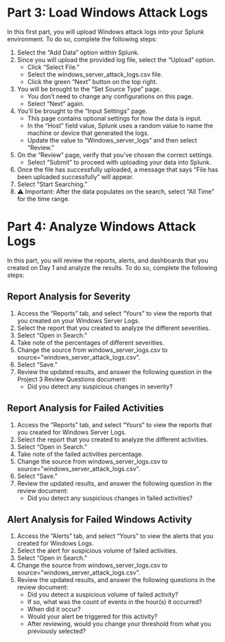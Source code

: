 <!DOCTYPE html>
<html lang="en">
<head>
    <meta charset="UTF-8">
    <meta name="viewport" content="width=device-width, initial-scale=1.0">
   
</head>
<body>
    <h1>Part 3: Load Windows Attack Logs</h1>

  <p>In this first part, you will upload Windows attack logs into your Splunk environment. To do so, complete the following steps:</p>

   <ol>
        <li>Select the “Add Data” option within Splunk.</li>
        <li>Since you will upload the provided log file, select the “Upload” option.
            <ul>
                <li>Click “Select File.”</li>
                <li>Select the windows_server_attack_logs.csv file.</li>
                <li>Click the green “Next” button on the top right.</li>
            </ul>
        </li>
        <li>You will be brought to the “Set Source Type” page.
            <ul>
                <li>You don’t need to change any configurations on this page.</li>
                <li>Select “Next” again.</li>
            </ul>
        </li>
        <li>You’ll be brought to the “Input Settings” page.
            <ul>
                <li>This page contains optional settings for how the data is input.</li>
                <li>In the “Host” field value, Splunk uses a random value to name the machine or device that generated the logs.</li>
                <li>Update the value to “Windows_server_logs” and then select “Review.”</li>
            </ul>
        </li>
        <li>On the “Review” page, verify that you’ve chosen the correct settings.
            <ul>
                <li>Select “Submit” to proceed with uploading your data into Splunk.</li>
            </ul>
        </li>
        <li>Once the file has successfully uploaded, a message that says “File has been uploaded successfully” will appear.</li>
        <li>Select “Start Searching.”</li>
        <li>⚠️ Important: After the data populates on the search, select “All Time” for the time range.</li>
    </ol>

  <h1>Part 4: Analyze Windows Attack Logs</h1>

  <p>In this part, you will review the reports, alerts, and dashboards that you created on Day 1 and analyze the results. To do so, complete the following steps:</p>
    <h2>Report Analysis for Severity</h2>
    <ol>
        <li>Access the “Reports” tab, and select “Yours” to view the reports that you created on your Windows Server Logs.</li>
        <li>Select the report that you created to analyze the different severities.</li>
        <li>Select “Open in Search.”</li>
        <li>Take note of the percentages of different severities.</li>
        <li>Change the source from windows_server_logs.csv to source="windows_server_attack_logs.csv".</li>
        <li>Select “Save.”</li>
        <li>Review the updated results, and answer the following question in the Project 3 Review Questions document:
            <ul>
                <li>Did you detect any suspicious changes in severity?</li>
            </ul>
        </li>
    </ol>

  <h2>Report Analysis for Failed Activities</h2>
    <ol>
        <li>Access the “Reports” tab, and select “Yours” to view the reports that you created for Windows Server Logs.</li>
        <li>Select the report that you created to analyze the different activities.</li>
        <li>Select “Open in Search.”</li>
        <li>Take note of the failed activities percentage.</li>
        <li>Change the source from windows_server_logs.csv to source="windows_server_attack_logs.csv".</li>
        <li>Select “Save.”</li>
        <li>Review the updated results, and answer the following question in the review document:
            <ul>
                <li>Did you detect any suspicious changes in failed activities?</li>
            </ul>
        </li>
    </ol>

   <h2>Alert Analysis for Failed Windows Activity</h2>
    <ol>
        <li>Access the “Alerts” tab, and select “Yours” to view the alerts that you created for Windows Logs.</li>
        <li>Select the alert for suspicious volume of failed activities.</li>
        <li>Select “Open in Search.”</li>
        <li>Change the source from windows_server_logs.csv to source="windows_server_attack_logs.csv".</li>
        <li>Review the updated results, and answer the following questions in the review document:
            <ul>
                <li>Did you detect a suspicious volume of failed activity?</li>
                <li>If so, what was the count of events in the hour(s) it occurred?</li>
                <li>When did it occur?</li>
                <li>Would your alert be triggered for this activity?</li>
                <li>After reviewing, would you change your threshold from what you previously selected?</li>
            </ul>
        </li>
   

